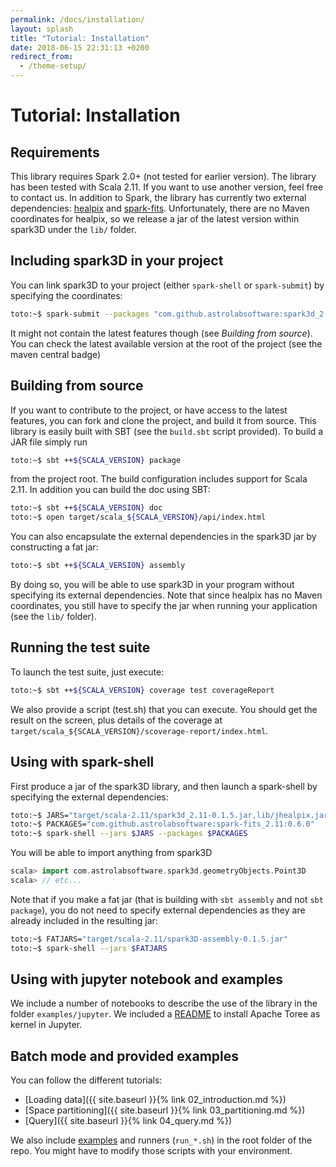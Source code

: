 ```yaml
---
permalink: /docs/installation/
layout: splash
title: "Tutorial: Installation"
date: 2018-06-15 22:31:13 +0200
redirect_from:
  - /theme-setup/
---
```


# Tutorial: Installation

## Requirements

This library requires Spark 2.0+ (not tested for earlier version). The
library has been tested with Scala 2.11. If you want to use
another version, feel free to contact us. In addition to Spark, the library has currently two external dependencies: [healpix](http://healpix.sourceforge.net/) and [spark-fits](https://github.com/astrolabsoftware/spark-fits). Unfortunately, there are no Maven coordinates for healpix, so we release a jar of the latest version within spark3D under the `lib/` folder.

## Including spark3D in your project

You can link spark3D to your project (either `spark-shell` or `spark-submit`) by specifying the coordinates:

```bash
toto:~$ spark-submit --packages "com.github.astrolabsoftware:spark3d_2.11:0.1.5" <...>
```

It might not contain the latest features though (see *Building from source*).
You can check the latest available version at the root of the project (see the maven central badge)

## Building from source

If you want to contribute to the project, or have access to the latest features, you can fork and clone the project, and build it from source.
This library is easily built with SBT (see the `build.sbt` script provided). To
build a JAR file simply run

```bash
toto:~$ sbt ++${SCALA_VERSION} package
```

from the project root. The build configuration includes support for
Scala 2.11. In addition you can build the doc using SBT:

```bash
toto:~$ sbt ++${SCALA_VERSION} doc
toto:~$ open target/scala_${SCALA_VERSION}/api/index.html
```

You can also encapsulate the external dependencies in the spark3D jar by constructing a fat jar:

```bash
toto:~$ sbt ++${SCALA_VERSION} assembly
```

By doing so, you will be able to use spark3D in your program without specifying its external dependencies. Note that since healpix has no Maven coordinates, you still have to specify the jar when running your application (see the `lib/` folder).

## Running the test suite

To launch the test suite, just execute:

```bash
toto:~$ sbt ++${SCALA_VERSION} coverage test coverageReport
```

We also provide a script (test.sh) that you can execute. You should get the
result on the screen, plus details of the coverage at
`target/scala_${SCALA_VERSION}/scoverage-report/index.html`.

## Using with spark-shell

First produce a jar of the spark3D library, and then launch a spark-shell by specifying the external dependencies:

```bash
toto:~$ JARS="target/scala-2.11/spark3d_2.11-0.1.5.jar,lib/jhealpix.jar"
toto:~$ PACKAGES="com.github.astrolabsoftware:spark-fits_2.11:0.6.0"
toto:~$ spark-shell --jars $JARS --packages $PACKAGES
```

You will be able to import anything from spark3D

```scala
scala> import com.astrolabsoftware.spark3d.geometryObjects.Point3D
scala> // etc...
```
Note that if you make a fat jar (that is building with `sbt assembly` and not `sbt package`), you do not need to specify external dependencies as they are already included in the resulting jar:

```bash
toto:~$ FATJARS="target/scala-2.11/spark3D-assembly-0.1.5.jar"
toto:~$ spark-shell --jars $FATJARS
```

## Using with jupyter notebook and examples

We include a number of notebooks to describe the use of the library in the folder `examples/jupyter`. We included a [README](https://github.com/astrolabsoftware/spark3D/blob/master/examples/jupyter/README.md) to install Apache Toree as kernel in Jupyter.

## Batch mode and provided examples

You can follow the different tutorials:
- [Loading data]({{ site.baseurl }}{% link 02_introduction.md %})
- [Space partitioning]({{ site.baseurl }}{% link 03_partitioning.md %})
- [Query]({{ site.baseurl }}{% link 04_query.md %})

We also include [examples](https://github.com/astrolabsoftware/spark3D/tree/master/src/main/scala/com/spark3d/examples) and runners (`run_*.sh`) in the root folder of the repo.
You might have to modify those scripts with your environment.
